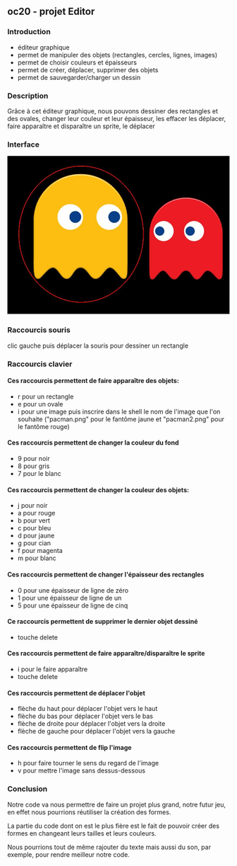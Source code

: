 ## oc20 - projet Editor

### Introduction

- éditeur graphique
- permet de manipuler des objets (rectangles, cercles, lignes, images)
- permet de choisir couleurs et épaisseurs
- permet de créer, déplacer, supprimer des objets
- permet de sauvegarder/charger un dessin

### Description
Grâce à cet éditeur graphique, nous pouvons dessiner des rectangles et des ovales, changer leur couleur et leur épaisseur, les effacer les déplacer, faire apparaître et disparaître un sprite, le déplacer

### Interface

![Exemple de l'éditeur graphique](img/capture.jpeg)

### Raccourcis souris
clic gauche puis déplacer la souris pour dessiner un rectangle

### Raccourcis clavier

#### Ces raccourcis permettent de faire apparaître des objets:
- r pour un rectangle
- e pour un ovale
- i pour une image puis inscrire dans le shell le nom de l'image que l'on souhaite
  ("pacman.png" pour le fantôme jaune et "pacman2.png" pour le fantôme rouge)

#### Ces raccourcis permettent de changer la couleur du fond
- 9 pour noir
- 8 pour gris 
- 7 pour le blanc

#### Ces raccourcis permettent de changer la couleur des objets: 
- j pour noir 
- a pour rouge
- b pour vert
- c pour bleu
- d pour jaune
- g pour cian
- f pour magenta
- m pour blanc

#### Ces raccourcis permettent de changer l'épaisseur des rectangles
- 0 pour une épaisseur de ligne de zéro
- 1 pour une épaisseur de ligne de un
- 5 pour une épaisseur de ligne de cinq

#### Ce raccourcis permettent de supprimer le dernier objet dessiné
- touche delete

#### Ces raccourcis permettent de faire apparaître/disparaître le sprite
- i pour le faire apparaître
- touche delete

#### Ces raccourcis permettent de déplacer l'objet
- flèche du haut pour déplacer l'objet vers le haut
- flèche du bas pour déplacer l'objet vers le bas
- flèche de droite pour déplacer l'objet vers la droite
- flèche de gauche pour déplacer l'objet vers la gauche

#### Ces raccourcis permettent de flip l'image
- h pour faire tourner le sens du regard de l'image
- v pour mettre l'image sans dessus-dessous

### Conclusion

Notre code va nous permettre de faire un projet plus grand, notre futur jeu, en effet nous pourrions réutiliser la création des formes.

La partie du code dont on est le plus fière est le fait de pouvoir créer des formes en changeant leurs tailles et leurs couleurs.

Nous pourrions tout de même rajouter du texte mais aussi du son, par exemple, pour rendre meilleur notre code.
